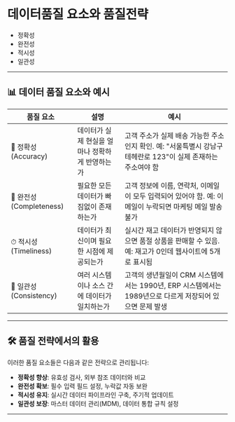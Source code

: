 # 데이터품질 요소와 품질전략

- 정확성
- 완전성
- 적시성
- 일관성

---

## 📊 데이터 품질 요소와 예시

| 품질 요소 | 설명 | 예시 |
|-----------|------|------|
| 🎯 정확성 (Accuracy) | 데이터가 실제 현실을 얼마나 정확하게 반영하는가 | 고객 주소가 실제 배송 가능한 주소인지 확인. 예: "서울특별시 강남구 테헤란로 123"이 실제 존재하는 주소여야 함 |
| 🧩 완전성 (Completeness) | 필요한 모든 데이터가 빠짐없이 존재하는가 | 고객 정보에 이름, 연락처, 이메일이 모두 입력되어 있어야 함. 예: 이메일이 누락되면 마케팅 메일 발송 불가 |
| ⏱ 적시성 (Timeliness) | 데이터가 최신이며 필요한 시점에 제공되는가 | 실시간 재고 데이터가 반영되지 않으면 품절 상품을 판매할 수 있음. 예: 재고가 0인데 웹사이트에 5개로 표시됨 |
| 🔁 일관성 (Consistency) | 여러 시스템이나 소스 간에 데이터가 일치하는가 | 고객의 생년월일이 CRM 시스템에서는 1990년, ERP 시스템에서는 1989년으로 다르게 저장되어 있으면 문제 발생 |

---

## 🛠 품질 전략에서의 활용

이러한 품질 요소들은 다음과 같은 전략으로 관리됩니다:

- **정확성 향상**: 유효성 검사, 외부 참조 데이터와 비교
- **완전성 확보**: 필수 입력 필드 설정, 누락값 자동 보완
- **적시성 유지**: 실시간 데이터 파이프라인 구축, 주기적 업데이트
- **일관성 보장**: 마스터 데이터 관리(MDM), 데이터 통합 규칙 설정

---
